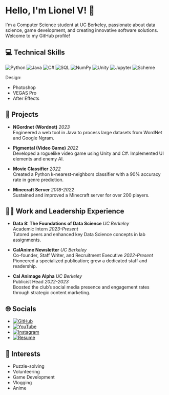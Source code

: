 # Hello, I'm Lionel V! 👋

I'm a Computer Science student at UC Berkeley, passionate about data science, game development, and creating innovative software solutions. Welcome to my GitHub profile!

## 💻 Technical Skills

![Python](https://img.shields.io/badge/Python-3776AB?style=for-the-badge&logo=python&logoColor=white)
![Java](https://img.shields.io/badge/Java-ED8B00?style=for-the-badge&logo=java&logoColor=white)
![C#](https://img.shields.io/badge/C%23-239120?style=for-the-badge&logo=c-sharp&logoColor=white)
![SQL](https://img.shields.io/badge/SQL-4479A1?style=for-the-badge&logo=MySQL&logoColor=white)
![NumPy](https://img.shields.io/badge/NumPy-013243?style=for-the-badge&logo=numpy&logoColor=white)
![Unity](https://img.shields.io/badge/Unity-000000?style=for-the-badge&logo=unity&logoColor=white)
![Jupyter](https://img.shields.io/badge/Jupyter-F37626.svg?&style=for-the-badge&logo=Jupyter&logoColor=white)
![Scheme](https://img.shields.io/badge/Scheme-FFFFFF?style=for-the-badge&logo=scheme&logoColor=black)

Design:
- Photoshop
- VEGAS Pro
- After Effects

## 🚀 Projects

- **NGordnet (Wordnet)** _2023_  
  Engineered a web tool in Java to process large datasets from WordNet and Google Ngram.

- **Pigmental (Video Game)** _2022_  
  Developed a roguelike video game using Unity and C#. Implemented UI elements and enemy AI.

- **Movie Classifier** _2022_  
  Created a Python k-nearest-neighbors classifier with a 90% accuracy rate in genre prediction.

- **Minecraft Server** _2018-2022_  
  Sustained and improved a Minecraft server for over 200 players.

## 👨‍💼 Work and Leadership Experience

- **Data 8: The Foundations of Data Science** _UC Berkeley_  
  Academic Intern _2023-Present_  
  Tutored peers and enhanced key Data Science concepts in lab assignments.

- **CalAnime Newsletter** _UC Berkeley_  
  Co-founder, Staff Writer, and Recruitment Executive _2022-Present_  
  Pioneered a specialized publication; grew a dedicated staff and readership.

- **Cal Animage Alpha** _UC Berkeley_  
  Publicist Head _2022-2023_  
  Boosted the club’s social media presence and engagement rates through strategic content marketing.

## 🌐 Socials

- [![GitHub](https://img.shields.io/badge/GitHub-100000?style=for-the-badge&logo=github&logoColor=white)](https://github.com/lionelvlv)
- [![YouTube](https://img.shields.io/badge/YouTube-FF0000?style=for-the-badge&logo=youtube&logoColor=white)](https://www.youtube.com/channel/UCloRg8W9DTKguzMLWoG8jAg)
- [![Instagram](https://img.shields.io/badge/Instagram-E4405F?style=for-the-badge&logo=instagram&logoColor=white)](https://www.instagram.com/lionelthe4th/)
- [![Resume](https://img.shields.io/badge/Resume-1A1A1A?style=for-the-badge&logo=google-drive&logoColor=white)](https://docs.google.com/document/d/1bImyCKyUUq8iKtp3EOvbM_VaLC2QK5-INj78YshLenI/edit?usp=sharing)

## 🎈 Interests

- Puzzle-solving
- Volunteering
- Game Development
- Vlogging
- Anime
